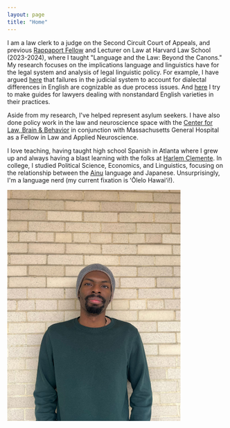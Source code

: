 ```yaml
---
layout: page
title: "Home"
---
```



I am a law clerk to a judge on the Second Circuit Court of Appeals, and previous [Rappaport Fellow](https://hls.harvard.edu/academics/fellowships-and-prizes/fellowships/rappaport-fellowship/current-rappaport-fellow/) and Lecturer on Law at Harvard Law School (2023-2024), where I taught "Language and the Law: Beyond the Canons." My research focuses on the implications language and linguistics have for the legal system and analysis of legal linguistic policy. For example, I have argued [here](https://harvardlawreview.org/print/vol-136/dialectal-due-process/) that failures in the judicial system to account for dialectal differences in English are cognizable as due process issues. And [here](https://www.californialawreview.org/print/black-english) I try to make guides for lawyers dealing with nonstandard English varieties in their practices. 

Aside from my research, I've helped represent asylum seekers. I have also done policy work in the law and neuroscience space with the [Center for Law, Brain & Behavior](https://clbb.mgh.harvard.edu/) in conjunction with Massachusetts General Hospital as a Fellow in Law and Applied Neuroscience.

I love teaching, having taught high school Spanish in Atlanta where I grew up and always having a blast learning with the folks at [Harlem Clemente](https://harlemclemente.org/). In college, I studied Political Science, Economics, and Linguistics, focusing on the relationship between the [Ainu](https://courier.unesco.org/en/articles/saga-ainu-language) language and Japanese. Unsurprisingly, I'm a language nerd (my current fixation is ʻŌlelo Hawaiʻi!).

<img src="assets/images/Headshot.jpg" alt="Headshot" width="400">
